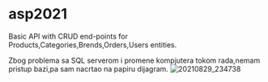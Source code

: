 # asp2021

Basic API with CRUD end-points for Products,Categories,Brends,Orders,Users entities.


Zbog problema sa SQL serverom i promene kompjutera tokom rada,nemam pristup bazi,pa sam nacrtao na papiru dijagram.
![20210829_234738](https://user-images.githubusercontent.com/47188500/131266409-e25c20db-2d44-4788-8209-237cbeeba88d.jpg)

